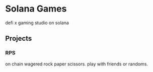 # Solana Games

defi x gaming studio on solana


## Projects

### RPS

on chain wagered rock paper scissors. play with friends or randoms.